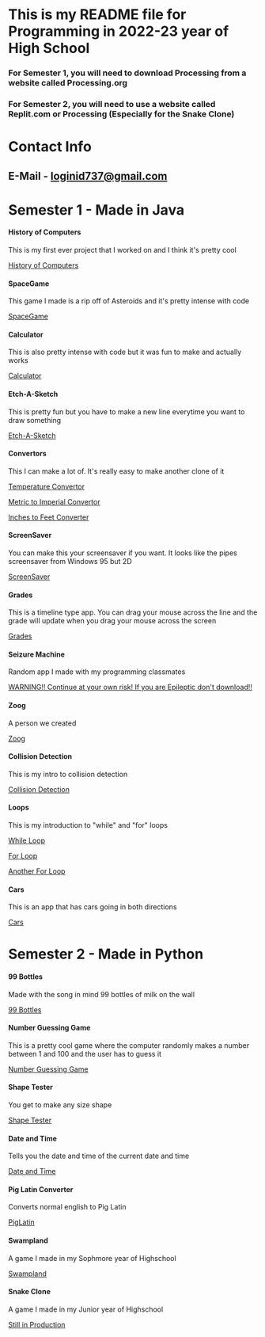 # This is my README file for Programming in 2022-23 year of High School
### For Semester 1, you will need to download Processing from a website called Processing.org
### For Semester 2, you will need to use a website called Replit.com or Processing (Especially for the Snake Clone)

# Contact Info
## E-Mail - loginid737@gmail.com

# Semester 1 - Made in Java

#### History of Computers
This is my first ever project that I worked on and I think it's pretty cool

[History of Computers](https://github.com/LemScoot/Skyline-high-Programming-2022-23/tree/main/src/History_Of_Computers)

#### SpaceGame
This game I made is a rip off of Asteroids and it's pretty intense with code

[SpaceGame](https://github.com/LemScoot/Skyline-high-Programming-2022-23/tree/main/src/SpaceGame)

#### Calculator
This is also pretty intense with code but it was fun to make and actually works

[Calculator](https://github.com/LemScoot/Skyline-high-Programming-2022-23/tree/main/src/calculator2)

#### Etch-A-Sketch
This is pretty fun but you have to make a new line everytime you want to draw something

[Etch-A-Sketch](https://github.com/LemScoot/Skyline-high-Programming-2022-23/tree/main/src/Etch-A-Sketch)

#### Convertors
This I can make a lot of. It's really easy to make another clone of it

[Temperature Convertor](https://github.com/LemScoot/Skyline-high-Programming-2022-23/tree/main/src/TempConverter)

[Metric to Imperial Convertor](https://github.com/LemScoot/Skyline-high-Programming-2022-23/tree/main/src/Metric_To_Imperial_Weight_Convertor)

[Inches to Feet Converter](https://github.com/LemScoot/Skyline-High-Programming-2022-23/tree/main/src/Inches_To_Feet_Converter/sketch_220826b)

#### ScreenSaver
You can make this your screensaver if you want. It looks like the pipes screensaver from Windows 95 but 2D

[ScreenSaver](https://github.com/LemScoot/Skyline-high-Programming-2022-23/tree/main/src/ScreenSaver)

#### Grades
This is a timeline type app. You can drag your mouse across the line and the grade will update when you drag your mouse across the screen

[Grades](https://github.com/LemScoot/Skyline-high-Programming-2022-23/tree/main/src/Grades)

#### Seizure Machine
Random app I made with my programming classmates

[WARNING!! Continue at your own risk! If you are Epileptic don't download!!](https://github.com/LemScoot/Skyline-high-Programming-2022-23/tree/main/src/Seizure_machine)

#### Zoog
A person we created

[Zoog](https://github.com/LemScoot/Skyline-high-Programming-2022-23/tree/main/src/Zoog)

#### Collision Detection
This is my intro to collision detection

[Collision Detection](https://github.com/LemScoot/Skyline-high-Programming-2022-23/tree/main/src/ColDet)

#### Loops
This is my introduction to "while" and "for" loops

[While Loop](https://github.com/LemScoot/Skyline-High-Programming-2022-23/tree/main/src/While_Loop)

[For Loop](https://github.com/LemScoot/Skyline-High-Programming-2022-23/tree/main/src/For_Loop)

[Another For Loop](https://github.com/LemScoot/Skyline-High-Programming-2022-23/tree/main/src/Loops)

#### Cars
This is an app that has cars going in both directions

[Cars](https://github.com/LemScoot/Skyline-High-Programming-2022-23/tree/main/src/CarTester)

# Semester 2 - Made in Python

#### 99 Bottles
Made with the song in mind 99 bottles of milk on the wall

[99 Bottles](https://github.com/LemScoot/Skyline-high-Programming-2022-23/tree/main/src/99%20Bottles)

#### Number Guessing Game
This is a pretty cool game where the computer randomly makes a number between 1 and 100 and the user has to guess it

[Number Guessing Game](https://github.com/LemScoot/Skyline-high-Programming-2022-23/tree/main/src/Random%20Number%20Game)

#### Shape Tester
You get to make any size shape

[Shape Tester](https://github.com/LemScoot/Skyline-High-Programming-2022-23/blob/main/src/ShapeTester.zip)

#### Date and Time
Tells you the date and time of the current date and time

[Date and Time](https://github.com/LemScoot/Skyline-high-Programming-2022-23/tree/main/src/Date%20and%20Time)

#### Pig Latin Converter
Converts normal english to Pig Latin

[PigLatin](https://github.com/LemScoot/Skyline-High-Programming-2022-23/tree/main/src/PigLatin)

#### Swampland
A game I made in my Sophmore year of Highschool

[Swampland](https://github.com/LemScoot/Skyline-High-Programming-2022-23/blob/main/src/app.zip)

#### Snake Clone
A game I made in my Junior year of Highschool

[Still in Production]()
